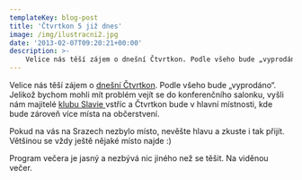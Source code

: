 ```yaml
---
templateKey: blog-post
title: 'Čtvrtkon 5 již dnes'
image: /img/ilustracni2.jpg
date: '2013-02-07T09:20:21+00:00'
description: >-
    Velice nás těší zájem o dnešní Čtvrtkon. Podle všeho bude „vyprodáno“. Jelikož bychom mohli mít problém vejít se do konferenčního salonku, vyšli nám majitelé klubu Slavie vstří...
---
```

Velice nás těší zájem o [dnešní Čtvrtkon](http://srazy.info/ctvrtkon/3103 "Vývojářský Čtvrtkon - workflow tvorby webu, bezpečnost v PHP"). Podle všeho bude „vyprodáno“. Jelikož bychom mohli mít problém vejít se do konferenčního salonku, vyšli nám majitelé [klubu Slavie ](http://www.klubslavie.cz/ "Café klub Slavie")vstříc a Čtvrtkon bude v hlavní místnosti, kde bude zároveň více místa na občerstvení.

Pokud na vás na Srazech nezbylo místo, nevěšte hlavu a zkuste i tak přijít. Většinou se vždy ještě nějaké místo najde :)

Program večera je jasný a nezbývá nic jiného než se těšit. Na viděnou večer.